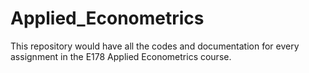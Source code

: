 # Applied_Econometrics
This repository would have all the codes and documentation for every assignment in the E178 Applied Econometrics course.
